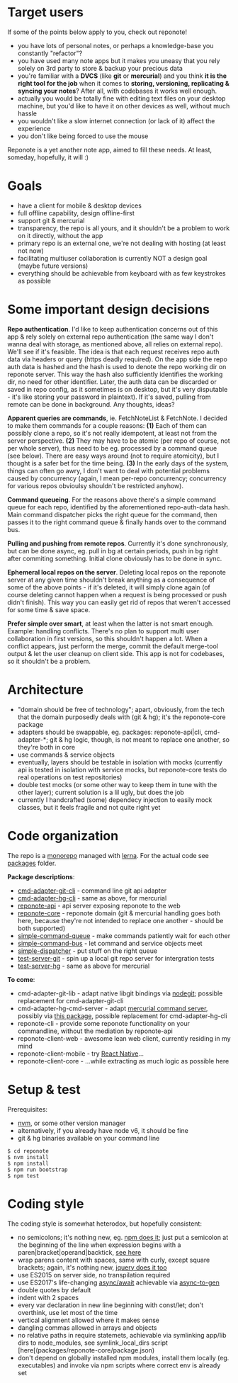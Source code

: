 Target users
============

If some of the points below apply to you, check out reponote!

* you have lots of personal notes, or perhaps a knowledge-base you constantly "refactor"?
* you have used many note apps but it makes you uneasy that you rely solely on 3rd party to store & backup your precious data
* you're familiar with a **DVCS** (like **git** or **mercurial**) and you think **it is the right tool for the job** when it comes to **storing, versioning, replicating & syncing your notes**? After all, with codebases it works well enough.
* actually you would be totally fine with editing text files on your desktop machine, but you'd like to have it on other devices as well, without much hassle
* you wouldn't like a slow internet connection (or lack of it) affect the experience
* you don't like being forced to use the mouse

Reponote is a yet another note app, aimed to fill these needs. At least, someday, hopefully, it will :)

Goals
=====

* have a client for mobile & desktop devices
* full offline capability, design offline-first
* support git & mercurial
* transparency, the repo is all yours, and it shouldn't be a problem to work on it directly, without the app
* primary repo is an external one, we're not dealing with hosting (at least not now)
* facilitating multiuser collaboration is currently NOT a design goal (maybe future versions)
* everything should be achievable from keyboard with as few keystrokes as possible


Some important design decisions
===============================

**Repo authentication**. I'd like to keep authentication concerns out of this app & rely solely on external repo authentication (the same way I don't wanna deal with storage, as mentioned above, all relies on external repo). We'll see if it's feasible. The idea is that each request receives repo auth data via headers or query (https deadly required). On the app side the repo auth data is hashed and the hash is used to denote the repo working dir on reponote server. This way the hash also sufficiently identifies the working dir, no need for other identifier. Later, the auth data can be discarded or saved in repo config, as it sometimes is on desktop, but it's very disputable - it's like storing your password in plaintext). If it's saved, pulling from remote can be done in background. Any thoughts, ideas?

**Apparent queries are commands**, ie. FetchNoteList & FetchNote. I decided to make them commands for a couple reasons: **(1)** Each of them can possibly clone a repo, so it's not really idempotent, at least not from the server perspective. **(2)** They may have to be atomic (per repo of course, not per whole server), thus need to be eg. processed by a command queue (see below). There are easy ways around (not to require atomicity), but I thought is a safer bet for the time being. **(3)** In the early days of the system, things can often go awry, I don't want to deal with potential problems caused by concurrency (again, I mean per-repo concurrency; concurrency for various repos obvioulsy shouldn't be restricted anyhow).

**Command queueing**. For the reasons above there's a simple command queue for each repo, identified by the aforementioned repo-auth-data hash. Main command dispatcher picks the right queue for the command, then passes it to the right command queue & finally hands over to the command bus.

**Pulling and pushing from remote repos**. Currently it's done synchronously, but can be done async, eg. pull in bg at certain periods, push in bg right after commiting something. Initial clone obviously has to be done in sync.

**Ephemeral local repos on the server**. Deleting local repos on the reponote server at any given time shouldn't break anything as a consequence of some of the above points - if it's deleted, it will simply clone again (of course deleting cannot happen when a request is being processed or push didn't finish). This way you can easily get rid of repos that weren't accessed for some time & save space.

**Prefer simple over smart**, at least when the latter is not smart enough. Example: handling conflicts. There's no plan to support multi user collaboration in first versions, so this shouldn't happen a lot. When a conflict appears, just perform the merge, commit the default merge-tool output & let the user cleanup on client side. This app is not for codebases, so it shouldn't be a problem.

Architecture
============

* "domain should be free of technology"; apart, obviously, from the tech that the domain purposedly deals with (git & hg); it's the reponote-core package
* adapters should be swappable, eg. packages: reponote-api|cli, cmd-adapter-*; git & hg logic, though, is not meant to replace one another, so they're both in core
* use commands & service objects
* eventually, layers should be testable in isolation with mocks (currently api is tested in isolation with service mocks, but reponote-core tests do real operations on test repositories)
* double test mocks (or some other way to keep them in tune with the other layer); current solution is a lil ugly, but does the job
* currently I handcrafted (some) dependecy injection to easily mock classes, but it feels fragile and not quite right yet

Code organization
=================

The repo is a [monorepo](https://github.com/babel/babel/blob/master/doc/design/monorepo.md) managed with [lerna](https://github.com/lerna/lerna). For the actual code see [packages](packages/) folder.

**Package descriptions**:

* [cmd-adapter-git-cli](packages/cmd-adapter-git-cli/) - command line git api adapter
* [cmd-adapter-hg-cli](packages/cmd-adapter-hg-cli/) - same as above, for mercurial
* [reponote-api](packages/reponote-api/) - api server exposing reponote to the web
* [reponote-core](packages/reponote-core/) - reponote domain (git & mercurial handling goes both here, because they're not intended to replace one another - should be both supported)
* [simple-command-queue](packages/simple-command-queue/) - make commands patiently wait for each other
* [simple-command-bus](packages/simple-command-bus/) - let command and service objects meet
* [simple-dispatcher](packages/simple-dispatcher/) - put stuff on the right queue 
* [test-server-git](packages/test-server-git/) - spin up a local git repo server for intergration tests 
* [test-server-hg](packages/test-server-hg/) - same as above for mercurial

**To come**:

* cmd-adapter-git-lib - adapt native libgit bindings via [nodegit](https://github.com/nodegit/nodegit); possible replacement for cmd-adapter-git-cli 
* cmd-adapter-hg-cmd-server - adapt [mercurial command server](https://www.mercurial-scm.org/wiki/CommandServer), possibly via [this package](https://www.npmjs.com/package/hg), possible replacement for cmd-adapter-hg-cli
* reponote-cli - provide some reponote functionality on your commandline, without the mediation by reponote-api  
* reponote-client-web - awesome lean web client, currently residing in my mind
* reponote-client-mobile - try [React Native](https://facebook.github.io/react-native/)...
* reponote-client-core - ...while extracting as much logic as possible here


Setup & test
============

Prerequisites:

* [nvm](https://github.com/creationix/nvm#install-script), or some other version manager
* alternatively, if you already have node v6, it should be fine
* git & hg binaries available on your command line

```
$ cd reponote
$ nvm install
$ npm install
$ npm run bootstrap
$ npm test
```

Coding style
============

The coding style is somewhat heterodox, but hopefully consistent:

* no semicolons; it's nothing new, eg. [npm does it](https://github.com/npm/npm/tree/master/lib); just put a semicolon at the beginning of the line when expression begins with a paren|bracket|operand|backtick, [see here](http://blog.izs.me/post/2353458699/an-open-letter-to-javascript-leaders-regarding)
* wrap parens content with spaces, same with curly, except square brackets; again, it's nothing new, [jquery does it too](https://github.com/jquery/jquery/tree/master/src)
* use ES2015 on server side, no transpilation required
* use ES2017's life-changing [async/await](https://medium.com/@tmvvr/ecmascript-async-await-to-the-rescue-fc379ff89146#.yre9hvnyq) achievable via [async-to-gen](https://github.com/leebyron/async-to-gen)
* double quotes by default
* indent with 2 spaces
* every var declaration in new line beginning with const/let; don't overthink, use let most of the time
* vertical alignment allowed where it makes sense
* dangling commas allowed in arrays and objects
* no relative paths in require statemets, achievable via symlinking app/lib dirs to node_modules, see symlink_local_dirs script [here[(packages/reponote-core/package.json)
* don't depend on globally installed npm modules, install them locally (eg. executables) and invoke via npm scripts where correct env is already set 